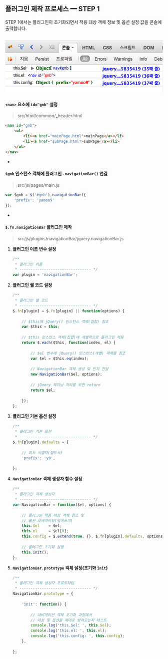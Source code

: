 ## 플러그인 제작 프로세스 ━ STEP 1

STEP 1에서는 플러그인이 초기화되면서 적용 대상 객체 정보 및 옵션 설정 값을 콘솔에 출력합니다.

![init() 수행 결과 출력](GUIDE/log-init.png)
-

#### `<nav>` 요소에 `id="gnb"` 설정

> src/html/common/_header.html

```html
<nav id="gnb">
	<ul>
		<li><a href="mainPage.html">mainPage</a></li>
		<li><a href="subPage.html">subPage</a></li>
	</ul>
</nav>
```

-

#### `$gnb` 인스턴스 객체에 플러그인 `.navigationBar()` 연결

> src/js/pages/main.js

```js
var $gnb = $('#gnb').navigationBar({
	'prefix': 'yamoo9'
});
```

-

#### `$.fn.navigationBar` 플러그인 제작

> src/js/plugins/navigationBar/jquery.navigationBar.js

1. **플러그인 이름 변수 설정**
	```js
	/**
	 * 플러그인 이름
	 * -------------------------------- */
	var plugin = 'navigationBar';
	```

2. **플러그인 쉘 코드 설정**
	```js
	/**
	 * 플러그인 쉘 코드
	 * -------------------------------- */
	$.fn[plugin] = $.fn[plugin] || function(options) {

		// $this에 jQuery() 인스턴스 객체(집합) 참조
		var $this = this;

		// $this 인스턴스 객체(집합)에 개별적으로 플러그인 적용
		return $.each($this, function(index, el) {

			// $el 변수에 jQuery() 인스턴스(개별) 객체를 참조
			var $el = $this.eq(index);

			// NavigationBar 객체 생성 및 인자 전달
			new NavigationBar($el, options);

			// jQuery 체이닝 처리를 위한 return
			return $el;

		});
	};
	```

3. **플러그인 기본 옵션 설정**
	```js
	/**
	 * 플러그인 기본 옵션
	 * -------------------------------- */
	$.fn[plugin].defaults = {

		// 회사 식별자(접두사)
		'prefix': 'y9',

	};
	```

4. **`NavigationBar` 객체 생성자 함수 설정**
	```js
	/**
	 * 플러그인 객체 생성자
	 * -------------------------------- */
	var NavigationBar = function($el, options) {

		// 플러그인 적용 대상 객체 참조 및
		// 옵션 오버라이딩(덮어쓰기)
		this.$el    = $el;
		this.el     = $el[0];
		this.config = $.extend(true, {}, $.fn[plugin].defaults, options);

		// 플러그인 초기화 실행
		this.init();
	};
	```

5. **`NavigationBar.prototype` 객체 설정(초기화 `init`)**
	```js
	/**
	 * 플러그인 객체 생성자 프로토타입
	 * -------------------------------- */
	NavigationBar.prototype = {

		'init': function() {

			// 내비게이션 객체 초기화 과정에서
			// 대상 및 옵션을 제대로 받아오는지 테스트
			console.log('this.$el: ', this.$el);
			console.log('this.el: ', this.el);
			console.log('this.config: ', this.config);
		},

	};
	```